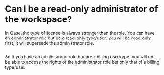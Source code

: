 # Can I be a read-only administrator of the workspace?

In Qase, the type of license is always stronger than the role. You can have an administrator role but be a read-only type/user: you will be read-only first, it will supersede the administrator role.

<figure><img src="https://downloads.intercomcdn.com/i/o/609773829/59ca7059ae029d3ce5b0da02/image.png" alt=""><figcaption></figcaption></figure>

So if you have an administrator role but are a billing user/type, you will not be able to access the rights of the administrator role but only that of a billing type/user.
